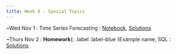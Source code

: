 ```yaml
---
title: Week 8 - Special Topics
---
```


~Wed Nov 1
: Time Series Forecasting 
  : [Notebook](#), [Solutions](#)

~Thurs Nov 2
: **Homework**{: .label .label-blue }Example name, SQL
  : [Solutions](#)